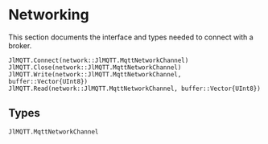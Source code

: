 # Networking

This section documents the interface and types needed to connect with a broker.

```@docs
JlMQTT.Connect(network::JlMQTT.MqttNetworkChannel)
JlMQTT.Close(network::JlMQTT.MqttNetworkChannel)
JlMQTT.Write(network::JlMQTT.MqttNetworkChannel, buffer::Vector{UInt8})
JlMQTT.Read(network::JlMQTT.MqttNetworkChannel, buffer::Vector{UInt8})
```

## Types

```@docs
JlMQTT.MqttNetworkChannel
```
